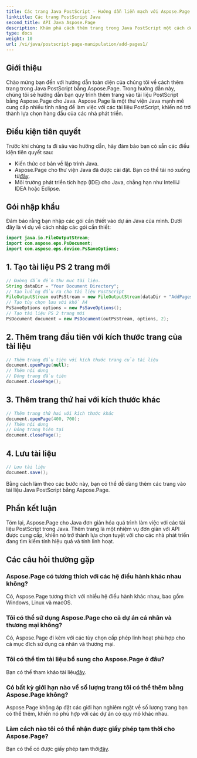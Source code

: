 ```yaml
---
title: Các trang Java PostScript - Hướng dẫn liền mạch với Aspose.Page
linktitle: Các trang PostScript Java
second_title: API Java Aspose.Page
description: Khám phá cách thêm trang trong Java PostScript một cách dễ dàng bằng Aspose.Page. Nâng cao khả năng tạo tài liệu của bạn với thư viện Java mạnh mẽ này.
type: docs
weight: 10
url: /vi/java/postscript-page-manipulation/add-pages1/
---
```

## Giới thiệu
Chào mừng bạn đến với hướng dẫn toàn diện của chúng tôi về cách thêm trang trong Java PostScript bằng Aspose.Page. Trong hướng dẫn này, chúng tôi sẽ hướng dẫn bạn quy trình thêm trang vào tài liệu PostScript bằng Aspose.Page cho Java. Aspose.Page là một thư viện Java mạnh mẽ cung cấp nhiều tính năng để làm việc với các tài liệu PostScript, khiến nó trở thành lựa chọn hàng đầu của các nhà phát triển.
## Điều kiện tiên quyết
Trước khi chúng ta đi sâu vào hướng dẫn, hãy đảm bảo bạn có sẵn các điều kiện tiên quyết sau:
- Kiến thức cơ bản về lập trình Java.
-  Aspose.Page cho thư viện Java đã được cài đặt. Bạn có thể tải nó xuống từ[đây](https://releases.aspose.com/page/java/).
- Môi trường phát triển tích hợp (IDE) cho Java, chẳng hạn như IntelliJ IDEA hoặc Eclipse.
## Gói nhập khẩu
Đảm bảo rằng bạn nhập các gói cần thiết vào dự án Java của mình. Dưới đây là ví dụ về cách nhập các gói cần thiết:
```java
import java.io.FileOutputStream;
import com.aspose.eps.PsDocument;
import com.aspose.eps.device.PsSaveOptions;

```
## 1. Tạo tài liệu PS 2 trang mới
```java
// Đường dẫn đến thư mục tài liệu.
String dataDir = "Your Document Directory";
// Tạo luồng đầu ra cho tài liệu PostScript
FileOutputStream outPsStream = new FileOutputStream(dataDir + "AddPages1_outPS.ps");
// Tạo tùy chọn lưu với khổ A4
PsSaveOptions options = new PsSaveOptions();
// Tạo tài liệu PS 2 trang mới
PsDocument document = new PsDocument(outPsStream, options, 2);
```
## 2. Thêm trang đầu tiên với kích thước trang của tài liệu
```java
// Thêm trang đầu tiên với kích thước trang của tài liệu
document.openPage(null);
// Thêm nội dung
// Đóng trang đầu tiên
document.closePage();
```
## 3. Thêm trang thứ hai với kích thước khác
```java
// Thêm trang thứ hai với kích thước khác
document.openPage(400, 700);
// Thêm nội dung
// Đóng trang hiện tại
document.closePage();
```
## 4. Lưu tài liệu
```java
// Lưu tài liệu
document.save();
```
Bằng cách làm theo các bước này, bạn có thể dễ dàng thêm các trang vào tài liệu Java PostScript bằng Aspose.Page.
## Phần kết luận
Tóm lại, Aspose.Page cho Java đơn giản hóa quá trình làm việc với các tài liệu PostScript trong Java. Thêm trang là một nhiệm vụ đơn giản với API được cung cấp, khiến nó trở thành lựa chọn tuyệt vời cho các nhà phát triển đang tìm kiếm tính hiệu quả và tính linh hoạt.
## Các câu hỏi thường gặp
### Aspose.Page có tương thích với các hệ điều hành khác nhau không?
Có, Aspose.Page tương thích với nhiều hệ điều hành khác nhau, bao gồm Windows, Linux và macOS.
### Tôi có thể sử dụng Aspose.Page cho cả dự án cá nhân và thương mại không?
Có, Aspose.Page đi kèm với các tùy chọn cấp phép linh hoạt phù hợp cho cả mục đích sử dụng cá nhân và thương mại.
### Tôi có thể tìm tài liệu bổ sung cho Aspose.Page ở đâu?
 Bạn có thể tham khảo tài liệu[đây](https://reference.aspose.com/page/java/).
### Có bất kỳ giới hạn nào về số lượng trang tôi có thể thêm bằng Aspose.Page không?
Aspose.Page không áp đặt các giới hạn nghiêm ngặt về số lượng trang bạn có thể thêm, khiến nó phù hợp với các dự án có quy mô khác nhau.
### Làm cách nào tôi có thể nhận được giấy phép tạm thời cho Aspose.Page?
 Bạn có thể có được giấy phép tạm thời[đây](https://purchase.aspose.com/temporary-license/).